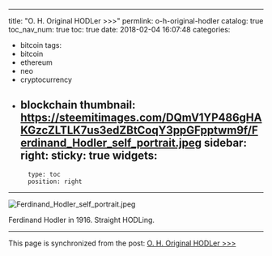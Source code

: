 
---
title: "O. H. Original HODLer >>>"
permlink: o-h-original-hodler
catalog: true
toc_nav_num: true
toc: true
date: 2018-02-04 16:07:48
categories:
- bitcoin
tags:
- bitcoin
- ethereum
- neo
- cryptocurrency
- blockchain
thumbnail: https://steemitimages.com/DQmV1YP486gHAKGzcZLTLK7us3edZBtCoqY3ppGFpptwm9f/Ferdinand_Hodler_self_portrait.jpeg
sidebar:
    right:
        sticky: true
widgets:
    -
        type: toc
        position: right
---


![Ferdinand_Hodler_self_portrait.jpeg](https://steemitimages.com/DQmV1YP486gHAKGzcZLTLK7us3edZBtCoqY3ppGFpptwm9f/Ferdinand_Hodler_self_portrait.jpeg)

Ferdinand Hodler in 1916. Straight HODLing.

- - -

This page is synchronized from the post: [O. H. Original HODLer >>>](https://steemit.com/@shanghaipreneur/o-h-original-hodler)
